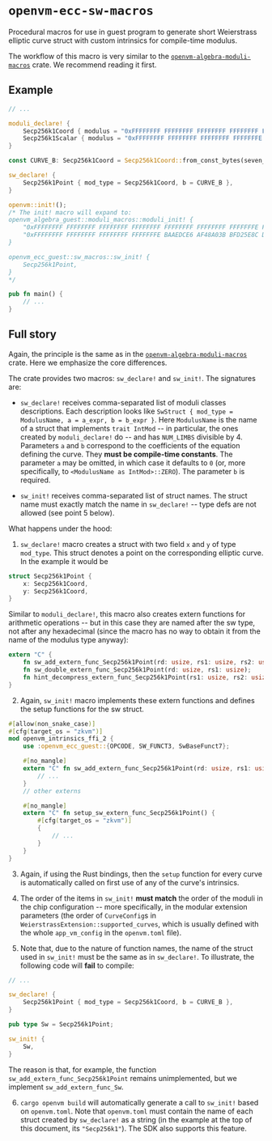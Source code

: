 # `openvm-ecc-sw-macros`

Procedural macros for use in guest program to generate short Weierstrass elliptic curve struct with custom intrinsics for compile-time modulus.

The workflow of this macro is very similar to the [`openvm-algebra-moduli-macros`](../../algebra/moduli-macros/README.md) crate. We recommend reading it first.

## Example

```rust
// ...

moduli_declare! {
    Secp256k1Coord { modulus = "0xFFFFFFFF FFFFFFFF FFFFFFFF FFFFFFFF FFFFFFFF FFFFFFFF FFFFFFFE FFFFFC2F" },
    Secp256k1Scalar { modulus = "0xFFFFFFFF FFFFFFFF FFFFFFFF FFFFFFFE BAAEDCE6 AF48A03B BFD25E8C D0364141" },
}

const CURVE_B: Secp256k1Coord = Secp256k1Coord::from_const_bytes(seven_le());

sw_declare! {
    Secp256k1Point { mod_type = Secp256k1Coord, b = CURVE_B },
}

openvm::init!();
/* The init! macro will expand to:
openvm_algebra_guest::moduli_macros::moduli_init! {
    "0xFFFFFFFF FFFFFFFF FFFFFFFF FFFFFFFF FFFFFFFF FFFFFFFF FFFFFFFE FFFFFC2F",
    "0xFFFFFFFF FFFFFFFF FFFFFFFF FFFFFFFE BAAEDCE6 AF48A03B BFD25E8C D0364141"
}

openvm_ecc_guest::sw_macros::sw_init! {
    Secp256k1Point,
}
*/

pub fn main() {
    // ...
}
```

## Full story

Again, the principle is the same as in the [`openvm-algebra-moduli-macros`](../../algebra/moduli-macros/README.md) crate. Here we emphasize the core differences.

The crate provides two macros: `sw_declare!` and `sw_init!`. The signatures are:

- `sw_declare!` receives comma-separated list of moduli classes descriptions. Each description looks like `SwStruct { mod_type = ModulusName, a = a_expr, b = b_expr }`. Here `ModulusName` is the name of a struct that implements `trait IntMod` -- in particular, the ones created by `moduli_declare!` do -- and has `NUM_LIMBS` divisible by 4. Parameters `a` and `b` correspond to the coefficients of the equation defining the curve. They **must be compile-time constants**. The parameter `a` may be omitted, in which case it defaults to `0` (or, more specifically, to `<ModulusName as IntMod>::ZERO`). The parameter `b` is required.

- `sw_init!` receives comma-separated list of struct names. The struct name must exactly match the name in `sw_declare!` -- type defs are not allowed (see point 5 below).

What happens under the hood:

1. `sw_declare!` macro creates a struct with two field `x` and `y` of type `mod_type`. This struct denotes a point on the corresponding elliptic curve. In the example it would be

```rust
struct Secp256k1Point {
    x: Secp256k1Coord,
    y: Secp256k1Coord,
}
```

Similar to `moduli_declare!`, this macro also creates extern functions for arithmetic operations -- but in this case they are named after the sw type, not after any hexadecimal (since the macro has no way to obtain it from the name of the modulus type anyway):

```rust
extern "C" {
    fn sw_add_extern_func_Secp256k1Point(rd: usize, rs1: usize, rs2: usize);
    fn sw_double_extern_func_Secp256k1Point(rd: usize, rs1: usize);
    fn hint_decompress_extern_func_Secp256k1Point(rs1: usize, rs2: usize);
}
```

2. Again, `sw_init!` macro implements these extern functions and defines the setup functions for the sw struct.

```rust
#[allow(non_snake_case)]
#[cfg(target_os = "zkvm")]
mod openvm_intrinsics_ffi_2 {
    use :openvm_ecc_guest::{OPCODE, SW_FUNCT3, SwBaseFunct7};

    #[no_mangle]
    extern "C" fn sw_add_extern_func_Secp256k1Point(rd: usize, rs1: usize, rs2: usize) {
        // ...
    }
    // other externs

    #[no_mangle]
    extern "C" fn setup_sw_extern_func_Secp256k1Point() {
        #[cfg(target_os = "zkvm")]
        {
            // ...
        }
    }
}
```

3. Again, if using the Rust bindings, then the `setup` function for every curve is automatically called on first use of any of the curve's intrinsics.

4. The order of the items in `sw_init!` **must match** the order of the moduli in the chip configuration -- more specifically, in the modular extension parameters (the order of `CurveConfig`s in `WeierstrassExtension::supported_curves`, which is usually defined with the whole `app_vm_config` in the `openvm.toml` file).

5. Note that, due to the nature of function names, the name of the struct used in `sw_init!` must be the same as in `sw_declare!`. To illustrate, the following code will **fail** to compile:

```rust
// ...

sw_declare! {
    Secp256k1Point { mod_type = Secp256k1Coord, b = CURVE_B },
}

pub type Sw = Secp256k1Point;

sw_init! {
    Sw,
}
```

The reason is that, for example, the function `sw_add_extern_func_Secp256k1Point` remains unimplemented, but we implement `sw_add_extern_func_Sw`.

6. `cargo openvm build` will automatically generate a call to `sw_init!` based on `openvm.toml`.
Note that `openvm.toml` must contain the name of each struct created by `sw_declare!` as a string (in the example at the top of this document, its `"Secp256k1"`).
The SDK also supports this feature.
